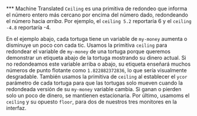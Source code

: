 ﻿*** Machine Translated
`Ceiling` es una primitiva de redondeo que informa el número entero más cercano por encima del número dado, redondeando el número hacia *arriba*. Por ejemplo, el `ceiling 5.2` reportaría 6 y el `ceiling -4.8` reportaría -4.

En el ejemplo abajo, cada tortuga tiene un variable de `my-money` aumenta o disminuye un poco con cada tic. Usamos la primitiva `ceiling` para redondear el variable de `my-money` de una tortuga porque queremos demonstrar un etiqueta abajo de la tortuga mostrando su dinero actual. Si no redondeamos este variable arriba o abajo, su etiqueta enseñará muchos números de punto flotante como `1.822882372836`, lo que sería visualmente desgradable. También usamos la primitiva de `ceiling` al establecer el `ycor` parámetro de cada tortuga para que las tortugas solo mueven cuando la redondeada versión de su `my-money` variable cambia. Si ganan o pierden solo un poco de dinero, se mantienen estacionaria. Por último, usamoms el `ceiling` y su opuesto `floor`, para dos de nuestros tres monitores en la interfaz.